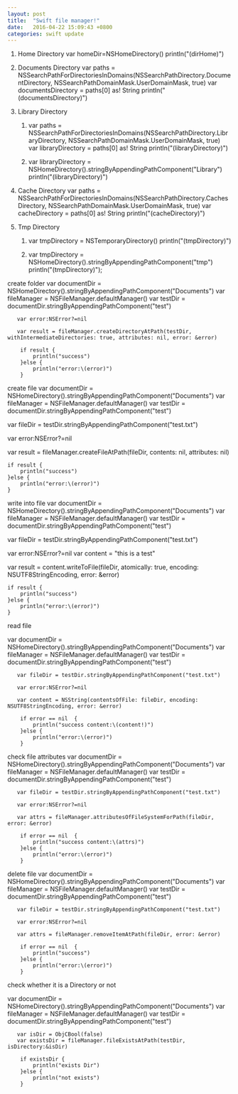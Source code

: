 ```yaml
---
layout: post
title:  "Swift file manager!"
date:   2016-04-22 15:09:43 +0800
categories: swift update
---
```


1. Home Directory
var homeDir=NSHomeDirectory()
println("\(dirHome)")

2. Documents Directory
var paths = NSSearchPathForDirectoriesInDomains(NSSearchPathDirectory.DocumentDirectory, NSSearchPathDomainMask.UserDomainMask, true)
    var documentsDirectory = paths[0] as! String
    println("\(documentsDirectory)")

3. Library Directory
    1) var paths = NSSearchPathForDirectoriesInDomains(NSSearchPathDirectory.LibraryDirectory, NSSearchPathDomainMask.UserDomainMask, true)
        var libraryDirectory = paths[0] as! String
        println("\(libraryDirectory)")

    2) var libraryDirectory = NSHomeDirectory().stringByAppendingPathComponent("Library")
      println("\(libraryDirectory)")


4. Cache Directory
var paths = NSSearchPathForDirectoriesInDomains(NSSearchPathDirectory.CachesDirectory, NSSearchPathDomainMask.UserDomainMask, true)
        var cacheDirectory = paths[0] as! String
        println("\(cacheDirectory)")

5. Tmp Directory

    1) var tmpDirectory = NSTemporaryDirectory()
    println("\(tmpDirectory)")

    2) var tmpDirectory = NSHomeDirectory().stringByAppendingPathComponent("tmp")
    println("\(tmpDirectory)");


create folder
var documentDir = NSHomeDirectory().stringByAppendingPathComponent("Documents")
       var fileManager  = NSFileManager.defaultManager()
       var testDir = documentDir.stringByAppendingPathComponent("test")

       var error:NSError?=nil

       var result = fileManager.createDirectoryAtPath(testDir, withIntermediateDirectories: true, attributes: nil, error: &error)

        if result {
            println("success")
        }else {
            println("error:\(error)")
        }

create file
var documentDir = NSHomeDirectory().stringByAppendingPathComponent("Documents")
   var fileManager  = NSFileManager.defaultManager()
   var testDir = documentDir.stringByAppendingPathComponent("test")

   var fileDir = testDir.stringByAppendingPathComponent("test.txt")

   var error:NSError?=nil

   var result = fileManager.createFileAtPath(fileDir, contents: nil, attributes: nil)

    if result {
        println("success")
    }else {
        println("error:\(error)")
    }

write into file
var documentDir = NSHomeDirectory().stringByAppendingPathComponent("Documents")
   var fileManager  = NSFileManager.defaultManager()
   var testDir = documentDir.stringByAppendingPathComponent("test")

   var fileDir = testDir.stringByAppendingPathComponent("test.txt")

   var error:NSError?=nil
   var content = "this is a test"

   var result = content.writeToFile(fileDir, atomically: true, encoding: NSUTF8StringEncoding, error: &error)

    if result {
        println("success")
    }else {
        println("error:\(error)")
    }


read file

var documentDir = NSHomeDirectory().stringByAppendingPathComponent("Documents")
       var fileManager  = NSFileManager.defaultManager()
       var testDir = documentDir.stringByAppendingPathComponent("test")

       var fileDir = testDir.stringByAppendingPathComponent("test.txt")

       var error:NSError?=nil

       var content = NSString(contentsOfFile: fileDir, encoding: NSUTF8StringEncoding, error: &error)

        if error == nil  {
            println("success content:\(content!)")
        }else {
            println("error:\(error)")
        }

check file attributes
var documentDir = NSHomeDirectory().stringByAppendingPathComponent("Documents")
       var fileManager  = NSFileManager.defaultManager()
       var testDir = documentDir.stringByAppendingPathComponent("test")

       var fileDir = testDir.stringByAppendingPathComponent("test.txt")

       var error:NSError?=nil

       var attrs = fileManager.attributesOfFileSystemForPath(fileDir, error: &error)

        if error == nil  {
            println("success content:\(attrs)")
        }else {
            println("error:\(error)")
        }

delete file
var documentDir = NSHomeDirectory().stringByAppendingPathComponent("Documents")
       var fileManager  = NSFileManager.defaultManager()
       var testDir = documentDir.stringByAppendingPathComponent("test")

       var fileDir = testDir.stringByAppendingPathComponent("test.txt")

       var error:NSError?=nil

       var attrs = fileManager.removeItemAtPath(fileDir, error: &error)

        if error == nil  {
            println("success")
        }else {
            println("error:\(error)")
        }

check whether it is a Directory or not

var documentDir = NSHomeDirectory().stringByAppendingPathComponent("Documents")
       var fileManager  = NSFileManager.defaultManager()
       var testDir = documentDir.stringByAppendingPathComponent("test")

       var isDir = ObjCBool(false)
       var existsDir = fileManager.fileExistsAtPath(testDir, isDirectory:&isDir)

        if existsDir {
            println("exists Dir")
        }else {
            println("not exists")
        }
